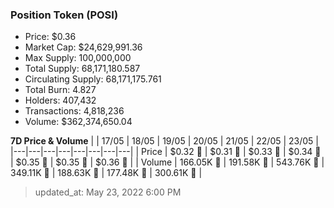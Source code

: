 
  ### Position Token (POSI)
  - Price: $0.36
  - Market Cap: $24,629,991.36
  - Max Supply: 100,000,000
  - Total Supply: 68,171,180.587
  - Circulating Supply: 68,171,175.761
  - Total Burn: 4.827
  - Holders: 407,432
  - Transactions: 4,818,236
  - Volume: $362,374,650.04

  **7D Price & Volume**
  | | 17&#x2F;05 | 18&#x2F;05 | 19&#x2F;05 | 20&#x2F;05 | 21&#x2F;05 | 22&#x2F;05 | 23&#x2F;05 |
  |---|---|---|---|---|---|---|---|
  | Price | $0.32 🔻 | $0.31 🔻 | $0.33 🚀 | $0.34 🚀 | $0.35 🚀 | $0.35 🚀 | $0.36 🚀 |
  | Volume | 166.05K 🔻 | 191.58K 🚀 | 543.76K 🚀 | 349.11K 🔻 | 188.63K 🔻 | 177.48K 🔻 | 300.61K 🚀 |

  > updated_at: May 23, 2022 6:00 PM
